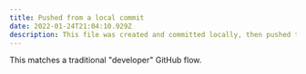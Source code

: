 ```yaml
---
title: Pushed from a local commit
date: 2022-01-24T21:04:10.929Z
description: This file was created and committed locally, then pushed to GitHub.
---
```

This matches a traditional "developer" GitHub flow.